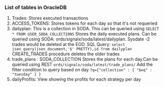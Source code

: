 ### List of tables in OracleDB

1. Trades: Stores executed transactions
2. ACCESS_TOKENS: Stores tokens for each day so that it's not requeried
3. dailyplan: This is a collection in SODA. This can be queried using `SELECT * FROM USER_SODA_COLLECTIONS`
Stores the daily executed plans. Can be queried using SODA: ords/signalx/soda/latest/dailyplan. Sysdate -2 trades would be deleted at the EOD. SQL Query:
`select json_query(json_document,'$' PRETTY),id
from dailyplan`
CREATE_TRADES procedure deletes the older trades
4. trade_plans : SODA_COLLECTION Stores the plans for each day.Can be queried using REST `ords/signalx/soda/latest/trade_plans/`
Add the filter condition to query based on day `?q={"collection" : { "$eq" : "tuesday" } }`
5. dailyProfits: View showing the profits for each strategy per day